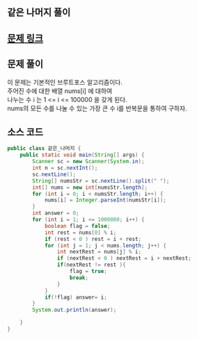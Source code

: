 ## 같은 나머지 풀이


## [문제 링크](https://www.google.com/search?q=%EB%B0%B1%EC%A4%80+%EA%B0%99%EC%9D%80+%EB%82%98%EB%A8%B8%EC%A7%80&sca_esv=b1a59931a3409e23&rlz=1C1IBEF_koKR1019KR1019&sxsrf=AHTn8zrZ6X8cMECDQDH55SoAfsEnuMtwYQ%3A1740573444511&ei=BAu_Z5H1HsSevr0PyuDDsQ0&ved=0ahUKEwiRh_aureGLAxVEj68BHUrwMNYQ4dUDCBA&uact=5&oq=%EB%B0%B1%EC%A4%80+%EA%B0%99%EC%9D%80+%EB%82%98%EB%A8%B8%EC%A7%80&gs_lp=Egxnd3Mtd2l6LXNlcnAiF-uwseykgCDqsJnsnYAg64KY66i47KeAMgQQIxgnMggQABiABBiiBDIFEAAY7wUyCBAAGIAEGKIEMgUQABjvBUjBD1AAWKsOcAJ4AZABAZgB2wGgAZcZqgEGMC4xOS4xuAEDyAEA-AEBmAIKoALGCqgCE8ICBxAjGCcY6gLCAgoQIxjwBRgnGOoCwgIUEAAYgAQY4wQYtAIY6QQY6gLYAQHCAgoQIxiABBgnGIoFwgILEC4YgAQYsQMYgwHCAgQQABgDwgILEAAYgAQYsQMYgwHCAg4QLhiABBixAxiDARjUAsICChAAGIAEGEMYigXCAgoQABiABBgUGIcCwgIFEAAYgATCAgQQABgewgIGEAAYCBgemAMQ8QUdgO9y71jNdLoGBggBEAEYAZIHBTIuNy4xoAeyswE&sclient=gws-wiz-serp)

## 문제 풀이
이 문제는 기본적인 브루트포스 알고리즘이다. </br>
주어진 수에 대한 배열 nums[i] 에 대하여 </br>
나누는 수 i 는 1 <= i <= 100000 을 갖게 된다. </br>
nums의 모든 수를 나눌 수 있는 가장 큰 수 i를 반복문을 통하여 구하자. </br>


## 소스 코드
```java
public class 같은_나머지 {
    public static void main(String[] args) {
        Scanner sc = new Scanner(System.in);
        int n = sc.nextInt();
        sc.nextLine();
        String[] numsStr = sc.nextLine().split(" ");
        int[] nums = new int[numsStr.length];
        for (int i = 0; i < numsStr.length; i++) {
            nums[i] = Integer.parseInt(numsStr[i]);
        }
        int answer = 0;
        for (int i = 1; i <= 1000000; i++) {
            boolean flag = false;
            int rest = nums[0] % i;
            if (rest < 0 ) rest = i + rest;
            for (int j = 1; j < nums.length; j++) {
                int nextRest = nums[j] % i;
                if (nextRest < 0 ) nextRest = i + nextRest;
                if(nextRest != rest ){
                    flag = true;
                    break;
                }
            }
            if(!flag) answer= i;
        }
        System.out.println(answer);

    }
}

```